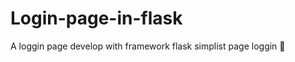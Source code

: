 # Login-page-in-flask
A loggin page develop with framework flask
simplist page loggin 
:page_facing_up:

